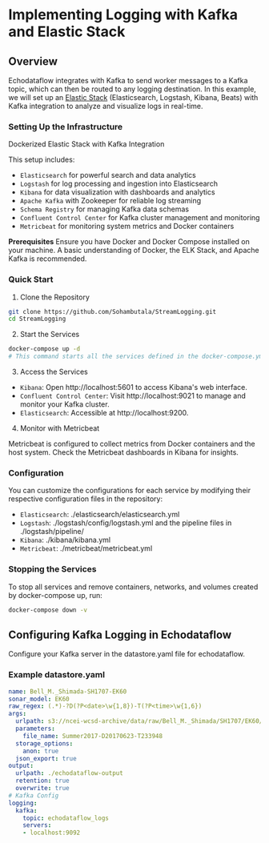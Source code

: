 # Implementing Logging with Kafka and Elastic Stack

## Overview
Echodataflow integrates with Kafka to send worker messages to a Kafka topic, which can then be routed to any logging destination. In this example, we will set up an [Elastic Stack](https://www.elastic.co/) (Elasticsearch, Logstash, Kibana, Beats) with Kafka integration to analyze and visualize logs in real-time.

### Setting Up the Infrastructure
Dockerized Elastic Stack with Kafka Integration

This setup includes:

- `Elasticsearch` for powerful search and data analytics
- `Logstash` for log processing and ingestion into Elasticsearch
- `Kibana` for data visualization with dashboards and analytics
- `Apache Kafka` with Zookeeper for reliable log streaming
- `Schema Registry` for managing Kafka data schemas
- `Confluent Control Center` for Kafka cluster management and monitoring
- `Metricbeat` for monitoring system metrics and Docker containers

**Prerequisites**
Ensure you have Docker and Docker Compose installed on your machine. A basic understanding of Docker, the ELK Stack, and Apache Kafka is recommended.

### Quick Start

1. Clone the Repository

```bash
git clone https://github.com/Sohambutala/StreamLogging.git
cd StreamLogging
```

2. Start the Services

```bash
docker-compose up -d
# This command starts all the services defined in the docker-compose.yml file in detached mode.
```

3. Access the Services

- `Kibana`: Open http://localhost:5601 to access Kibana's web interface.
- `Confluent Control Center`: Visit http://localhost:9021 to manage and monitor your Kafka cluster.
- `Elasticsearch`: Accessible at http://localhost:9200.

4. Monitor with Metricbeat

Metricbeat is configured to collect metrics from Docker containers and the host system. Check the Metricbeat dashboards in Kibana for insights.

### Configuration
You can customize the configurations for each service by modifying their respective configuration files in the repository:

- `Elasticsearch`: ./elasticsearch/elasticsearch.yml
- `Logstash`: ./logstash/config/logstash.yml and the pipeline files in ./logstash/pipeline/
- `Kibana`: ./kibana/kibana.yml
- `Metricbeat`: ./metricbeat/metricbeat.yml

### Stopping the Services
To stop all services and remove containers, networks, and volumes created by docker-compose up, run:

```bash
docker-compose down -v
```

## Configuring Kafka Logging in Echodataflow
Configure your Kafka server in the datastore.yaml file for echodataflow.

### Example datastore.yaml

```yaml
name: Bell_M._Shimada-SH1707-EK60
sonar_model: EK60
raw_regex: (.*)-?D(?P<date>\w{1,8})-T(?P<time>\w{1,6})
args:
  urlpath: s3://ncei-wcsd-archive/data/raw/Bell_M._Shimada/SH1707/EK60/{{file_name}}.raw
  parameters:
    file_name: Summer2017-D20170623-T233948
  storage_options:
    anon: true
  json_export: true
output:
  urlpath: ./echodataflow-output
  retention: true
  overwrite: true
# Kafka Config
logging:
  kafka:
    topic: echodataflow_logs
    servers:
    - localhost:9092
```